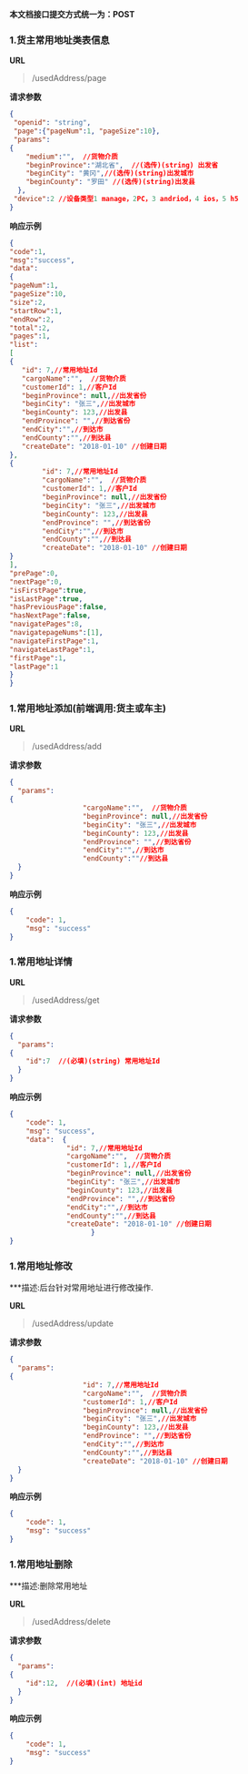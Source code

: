 
**本文档接口提交方式统一为：POST**


### 1.货主常用地址类表信息

**URL**
>/usedAddress/page


**请求参数**

``` json
{
 "openid": "string",
 "page":{"pageNum":1, "pageSize":10},
 "params": 
{
    "medium":"",  //货物介质
	"beginProvince":"湖北省",  //(选传)(string) 出发省
	"beginCity": "黄冈",//(选传)(string)出发城市
	"beginCounty": "罗田" //(选传)(string)出发县
  },
 "device":2 //设备类型1 manage，2PC，3 andriod，4 ios，5 h5
}
```



**响应示例**

``` json
{
"code":1,
"msg":"success",
"data":
{
"pageNum":1,
"pageSize":10,
"size":2,
"startRow":1,
"endRow":2,
"total":2,
"pages":1,
"list":
[
{
   "id": 7,//常用地址Id
   "cargoName":"",  //货物介质
   "customerId": 1,//客户Id
   "beginProvince": null,//出发省份
   "beginCity": "张三",//出发城市
   "beginCounty": 123,//出发县
   "endProvince": "",//到达省份
   "endCity":"",//到达市
   "endCounty":"",//到达县
   "createDate": "2018-01-10" //创建日期
},
{
        "id": 7,//常用地址Id
        "cargoName":"",  //货物介质
        "customerId": 1,//客户Id
        "beginProvince": null,//出发省份
        "beginCity": "张三",//出发城市
        "beginCounty": 123,//出发县
        "endProvince": "",//到达省份
        "endCity":"",//到达市
        "endCounty":"",//到达县
        "createDate": "2018-01-10" //创建日期
}
],
"prePage":0,
"nextPage":0,
"isFirstPage":true,
"isLastPage":true,
"hasPreviousPage":false,
"hasNextPage":false,
"navigatePages":8,
"navigatepageNums":[1],
"navigateFirstPage":1,
"navigateLastPage":1,
"firstPage":1,
"lastPage":1
}
}
```



### 1.常用地址添加(前端调用:货主或车主)

**URL**
>/usedAddress/add

**请求参数**
``` json
{
  "params": 
{
                  "cargoName":"",  //货物介质
                  "beginProvince": null,//出发省份
                  "beginCity": "张三",//出发城市
                  "beginCounty": 123,//出发县
                  "endProvince": "",//到达省份
                  "endCity":"",//到达市
                  "endCounty":""//到达县
  }
}
```

**响应示例**
``` json
{
    "code": 1,
    "msg": "success"
}
```




### 1.常用地址详情

**URL**
>/usedAddress/get

**请求参数**
``` json
{
  "params": 
{
	"id":7  //(必填)(string) 常用地址Id
  }
}
```

**响应示例**
``` json
{
    "code": 1,
    "msg": "success",
    "data":  {
              "id": 7,//常用地址Id
              "cargoName":"",  //货物介质
              "customerId": 1,//客户Id
              "beginProvince": null,//出发省份
              "beginCity": "张三",//出发城市
              "beginCounty": 123,//出发县
              "endProvince": "",//到达省份
              "endCity":"",//到达市
              "endCounty":"",//到达县
              "createDate": "2018-01-10" //创建日期
                    }
}
```


### 1.常用地址修改

***描述:后台针对常用地址进行修改操作.

**URL**
>/usedAddress/update

**请求参数**
``` json
{
  "params": 
{
	              "id": 7,//常用地址Id
	              "cargoName":"",  //货物介质
                  "customerId": 1,//客户Id
                  "beginProvince": null,//出发省份
                  "beginCity": "张三",//出发城市
                  "beginCounty": 123,//出发县
                  "endProvince": "",//到达省份
                  "endCity":"",//到达市
                  "endCounty":"",//到达县
                  "createDate": "2018-01-10" //创建日期
  }
}
```

**响应示例**

``` json
{
    "code": 1,
    "msg": "success"
}
```


### 1.常用地址删除

***描述:删除常用地址

**URL**
>/usedAddress/delete

**请求参数**
``` json
{
  "params": 
{
	"id":12,  //(必填)(int) 地址id
  }
}
```

**响应示例**

``` json
{
    "code": 1,
    "msg": "success"
}
```

